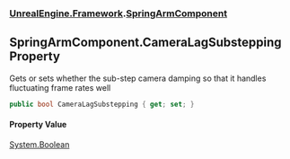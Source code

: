 ### [UnrealEngine.Framework](./UnrealEngine-Framework.md 'UnrealEngine.Framework').[SpringArmComponent](./SpringArmComponent.md 'UnrealEngine.Framework.SpringArmComponent')
## SpringArmComponent.CameraLagSubstepping Property
Gets or sets whether the sub-step camera damping so that it handles fluctuating frame rates well  
```csharp
public bool CameraLagSubstepping { get; set; }
```
#### Property Value
[System.Boolean](https://docs.microsoft.com/en-us/dotnet/api/System.Boolean 'System.Boolean')  
